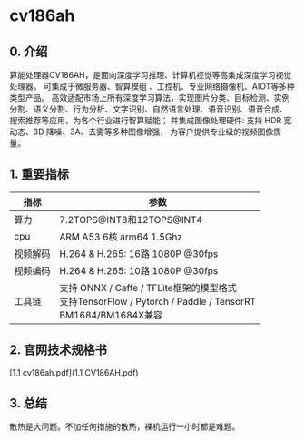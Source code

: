 # cv186ah
## 0. 介绍
算能处理器CV186AH，是面向深度学习推理、计算机视觉等高集成深度学习视觉处理器。
可集成于微服务器、智算模组 、工控机、专业网络摄像机、AIOT等多种类型产品。
高效适配市场上所有深度学习算法，实现图片分类、目标检测、实例分割、语义分割、行为分析、文字识别、自然语言处理、语音识别、语音合成、
搜索推荐等应用，为各个行业进行智算赋能；
并集成图像处理硬件: 支持 HDR 宽动态、3D 降噪、3A、去雾等多种图像增强，
为客户提供专业级的视频图像质量。

## 1. 重要指标
| 指标   | 参数                                                                                                       |
|------|----------------------------------------------------------------------------------------------------------|
| 算力   | 7.2TOPS@INT8和12TOPS@INT4                                                                                 |
| cpu  | ARM A53 6核 arm64 1.5Ghz                                                                                  |
| 视频解码 | H.264 & H.265: 16路 1080P @30fps                                                                          |
| 视频编码 | H.264 & H.265: 10路 1080P @30fps                                                                          |
| 工具链  | 支持 ONNX / Caffe / TFLite框架的模型格式 <br>支持TensorFlow / Pytorch / Paddle / TensorRT <br>BM1684/BM1684X兼容</br> |

## 2. 官网技术规格书
[1.1 cv186ah.pdf](1.1 CV186AH.pdf)

## 3. 总结
散热是大问题。不加任何措施的散热，裸机运行一小时都是难题。